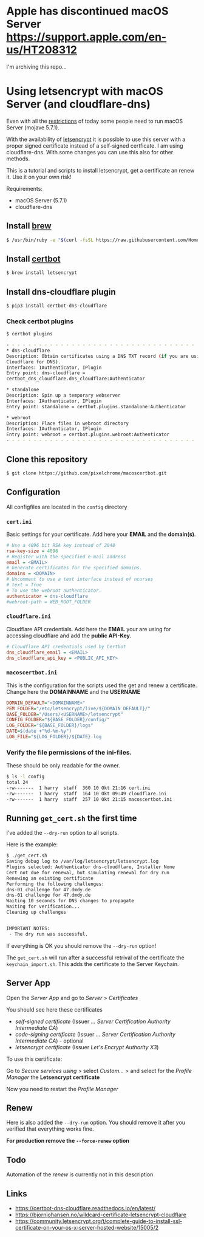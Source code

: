# Apple has discontinued macOS Server https://support.apple.com/en-us/HT208312

I'm archiving this repo...

# Using letsencrypt with macOS Server (and cloudflare-dns)

Even with all the [restrictions](https://support.apple.com/en-us/HT208312) of today some people need to run macOS Server (mojave 5.7.1).

With the availability of [letsencrypt](https://letsencrypt.org) it is possible to use this server with a proper signed certificate instead of a self-signed certficate. I am using cloudflare-dns. With some changes you can use this also for other methods.

This is a tutorial and scripts to install letsencrypt, get a certificate an renew it. Use it on your own risk!

Requirements:

* macOS Server (5.7.1)
* cloudflare-dns

## Install [brew](https://brew.sh)
```sh
$ /usr/bin/ruby -e "$(curl -fsSL https://raw.githubusercontent.com/Homebrew/install/master/install)"
```

## Install [certbot](https://certbot.eff.org)
```sh
$ brew install letsencrypt
```

## Install dns-cloudflare plugin
```sh
$ pip3 install certbot-dns-cloudflare
```

### Check certbot plugins
```sh
$ certbot plugins

- - - - - - - - - - - - - - - - - - - - - - - - - - - - - - - - - - - - - - - -
* dns-cloudflare
Description: Obtain certificates using a DNS TXT record (if you are using
Cloudflare for DNS).
Interfaces: IAuthenticator, IPlugin
Entry point: dns-cloudflare =
certbot_dns_cloudflare.dns_cloudflare:Authenticator

* standalone
Description: Spin up a temporary webserver
Interfaces: IAuthenticator, IPlugin
Entry point: standalone = certbot.plugins.standalone:Authenticator

* webroot
Description: Place files in webroot directory
Interfaces: IAuthenticator, IPlugin
Entry point: webroot = certbot.plugins.webroot:Authenticator
- - - - - - - - - - - - - - - - - - - - - - - - - - - - - - - - - - - - - - - -
```

## Clone this repository
```sh
$ git clone https://github.com/pixelchrome/macoscertbot.git
```

## Configuration
All configfiles are located in the `config` directory

### `cert.ini`
Basic settings for your certificate. Add here your **EMAIL** and the **domain(s)**.

```ini
# Use a 4096 bit RSA key instead of 2048
rsa-key-size = 4096
# Register with the specified e-mail address
email = <EMAIL>
# Generate certificates for the specified domains.
domains = <DOMAIN>
# Uncomment to use a text interface instead of ncurses
# text = True
# To use the webroot authenticator.
authenticator = dns-cloudflare
#webroot-path = WEB_ROOT_FOLDER
```

### `cloudflare.ini`
Cloudflare API credentials. Add here the **EMAIL** your are using for accessing cloudflare and add the **public API-Key**.

```ini
# Cloudflare API credentials used by Certbot
dns_cloudflare_email = <EMAIL>
dns_cloudflare_api_key = <PUBLIC_API_KEY>
```

### `macoscertbot.ini`
This is the configuration for the scripts used the get and renew a certificate. Change here the **DOMAINNAME** and the **USERNAME**

```ini
DOMAIN_DEFAULT="<DOMAINNAME>"
PEM_FOLDER="/etc/letsencrypt/live/${DOMAIN_DEFAULT}/"
BASE_FOLDER="/Users/<USERNAME>/letsencrypt"
CONFIG_FOLDER="${BASE_FOLDER}/config/"
LOG_FOLDER="${BASE_FOLDER}/logs"
DATE=$(date +"%d-%m-%y")
LOG_FILE="${LOG_FOLDER}/${DATE}.log
```

### Verify the file permissions of the ini-files.
These should be only readable for the owner.

```sh
$ ls -l config
total 24
-rw-------  1 harry  staff  360 10 Okt 21:16 cert.ini
-rw-------  1 harry  staff  164 10 Okt 09:49 cloudflare.ini
-rw-------  1 harry  staff  257 10 Okt 21:15 macoscertbot.ini
```

## Running `get_cert.sh` the first time
I've added the `--dry-run` option to all scripts.

Here is the example:
```sh
$ ./get_cert.sh
Saving debug log to /var/log/letsencrypt/letsencrypt.log
Plugins selected: Authenticator dns-cloudflare, Installer None
Cert not due for renewal, but simulating renewal for dry run
Renewing an existing certificate
Performing the following challenges:
dns-01 challenge for 47.dmdy.de
dns-01 challenge for 47.dmdy.de
Waiting 10 seconds for DNS changes to propagate
Waiting for verification...
Cleaning up challenges


IMPORTANT NOTES:
 - The dry run was successful.
```

If everything is OK you should remove the `--dry-run` option!

The `get_cert.sh` will run after a successful retrival of the certificate the `keychain_import.sh`. This adds the certificate to the Server Keychain.

## Server App
Open the *Server App* and go to *Server* > *Certificates*

You should see here these certificates
* *self-signed certificate* (Issuer *... Server Certification Authority Intermediate CA*)
* *code-signing certificate* (Issuer *... Server Certification Authority Intermediate CA*) - optional
* *letsencrypt certificate*  (Issuer *Let's Encrypt Authority X3*)

To use this certificate:

Go to *Secure services using* > select *Custom...* > and select for the *Profile Manager* the **Letsencrypt certificate**

Now you need to restart the *Profile Manager*

## Renew
Here is also added the `--dry-run` option. You should remove it after you verified that everything works fine.

**For production remove the  `--force-renew` option**

## Todo

Automation of the *renew* is currently not in this description

## Links
* https://certbot-dns-cloudflare.readthedocs.io/en/latest/
* https://bjornjohansen.no/wildcard-certificate-letsencrypt-cloudflare
* https://community.letsencrypt.org/t/complete-guide-to-install-ssl-certificate-on-your-os-x-server-hosted-website/15005/2
